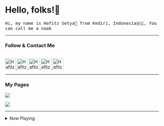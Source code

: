 # Hello, folks!👋

<samp>
Hi, my name is Hafitz Setya🧒 from Kediri, Indonesia🇲🇨,
You can call me a noob
</samp>

___
### Follow & Contact Me

<br/>
<a href="https://www.facebook.com/martin.rayendra">
  <img alt="Hafitz's Facebook" width="35px" src="https://image.flaticon.com/icons/svg/2111/2111342.svg" />
</a>
<a href="https://www.instagram.com/hafitzsetya_21">
  <img alt="Hafitz's Instagram" width="35px" src="https://image.flaticon.com/icons/svg/2111/2111421.svg" />
</a>
<a href="https://www.twitter.com/21Hafitz">
  <img alt="Hafitz's Twitter" width="35px" src="https://image.flaticon.com/icons/svg/2111/2111703.svg" />
</a>
<a href="https://t.me/hafitzXD">
  <img alt="Hafitz's Telegram" width="35px" src="https://image.flaticon.com/icons/svg/2111/2111673.svg" />
</a>
<a href="https://open.spotify.com/user/7wxw9ydcqjc4ta495h73jpcjf?si=qTLQmHMkRgGv2ktdCy6pLQ">
  <img alt="Hafitz's Spotify" width="35px" src="https://image.flaticon.com/icons/svg/2111/2111627.svg" />
</a>
</p>

___
### My Pages</h3>

<a href="https://hafitzsetya.github.io/"> <img src="https://img.shields.io/website?label=%20&style=for-the-badge&up_color=black&up_message=hafitzsetya.github.io&url=https%3A%2F%2Fhafitzsetya.github.io"/></a></p>

<a href="https://gd.hafitz666.workers.dev"> <img src="https://img.shields.io/badge/Website-gd.hafitz666.workers.dev-informational?style=for-the-badge&color=black&label=%20"/></a></p>
___
<details>
  <summary>Now Playing</summary>
<a https://spotify-github-profile.vercel.app/api/view?uid=7wxw9ydcqjc4ta495h73jpcjf&cover_image=true</a>

<details>
  <summary>Github Stats</summary>
<a href="https://github.com/HafitzSetya/HafitzSetya">
  <img align="center" src="https://github-readme-stats.vercel.app/api/top-langs/?username=HafitzSetya&title_color=ffffff&text_color=c9cacc&icon_color=2bbc8a&bg_color=1d1f21" />
</a>
<a href="https://github.com/HafitzSetya/HafitzSetya">
  <img align="center" src="https://github-readme-stats.vercel.app/api?username=HafitzSetya&show_icons=true&line_height=27&count_private=true&title_color=ffffff&text_color=c9cacc&icon_color=2bbc8a&bg_color=1d1f21" alt="Hafitz's GitHub Stats" />
</a>
